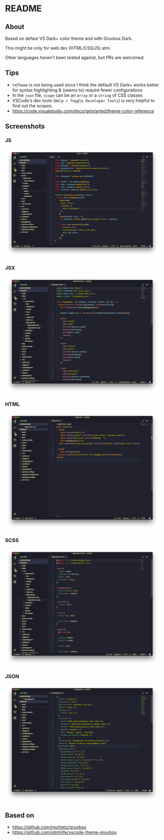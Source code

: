 # README

## About
Based on defaut VS Dark+ color theme and with Gruvbox Dark. 

This might be only for web dev (HTML/CSS/JS) atm.

Other languages haven't been tested against, but PRs are welcomed.

## Tips
 - `tmTheme` is not being used since I think the default VS Dark+ works better for syntax highlighting & (seems to) require fewer configurations
 - In the `json` file, `scope` can be an `array` or a `string` of CSS classes
 - VSCode's dev tools (`Help > Toggle Developer Tools`) is very helpful to find
 out the scopes.
 - https://code.visualstudio.com/docs/getstarted/theme-color-reference


## Screenshots


### JS
![js](images/js.png)

### JSX
![jsx](images/jsx.png)

### HTML
![html](images/html.png)

### SCSS
![scss](images/scss.png)

### JSON
![json](images/json.png)

## Based on
- https://github.com/morhetz/gruvbox
- https://github.com/jdinhlife/vscode-theme-gruvbox
